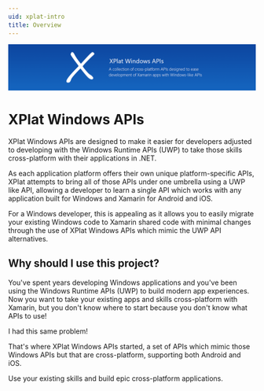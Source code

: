 ```yaml
---
uid: xplat-intro
title: Overview
---
```


<img src="../images/ProjectBanner.png" alt="XPlat project banner" />

# XPlat Windows APIs

XPlat Windows APIs are designed to make it easier for developers adjusted to developing with the Windows Runtime APIs (UWP) to take those skills cross-platform with their applications in .NET.

As each application platform offers their own unique platform-specific APIs, XPlat attempts to bring all of those APIs under one umbrella using a UWP like API, allowing a developer to learn a single API which works with any application built for Windows and Xamarin for Android and iOS.

For a Windows developer, this is appealing as it allows you to easily migrate your existing Windows code to Xamarin shared code with minimal changes through the use of XPlat Windows APIs which mimic the UWP API alternatives.

## Why should I use this project?

You've spent years developing Windows applications and you've been using the Windows Runtime APIs (UWP) to build modern app experiences. Now you want to take your existing apps and skills cross-platform with Xamarin, but you don't know where to start because you don't know what APIs to use!

I had this same problem!

That's where XPlat Windows APIs started, a set of APIs which mimic those Windows APIs but that are cross-platform, supporting both Android and iOS.

Use your existing skills and build epic cross-platform applications.